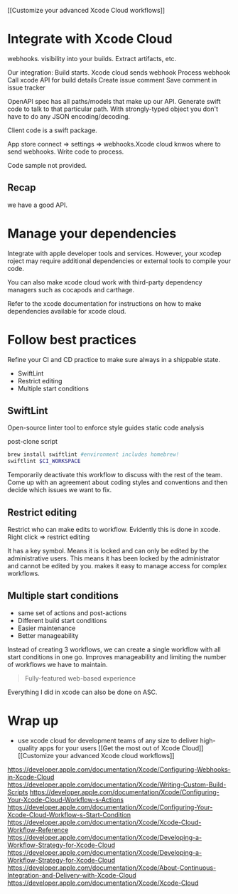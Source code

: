 [[Customize your advanced Xcode Cloud workflows]]

# Integrate with Xcode Cloud
webhooks.
visibility into your builds.  Extract artifacts, etc.

Our integration:
Build starts.
Xcode cloud sends webhook
Process webhook
Call xcode API for build details
Create issue comment
Save comment in issue tracker


OpenAPI spec has all paths/models that make up our API.  Generate
swift code to talk to that particular path.  With strongly-typed object
you don't have to do any JSON encoding/decoding.

Client code is a swift package.  

App store connect => settings => webhooks.Xcode cloud knwos where to send webhooks.  Write code to process.

Code sample not provided.

## Recap
we have a good API.

# Manage your dependencies
Integrate with apple developer tools and services.  However, your xcodep roject may require additional dependencies or external tools to compile your code.

You can also make xcode cloud work with third-party dependency managers such as cocapods and carthage.

Refer to the xcode documentation for instructions on how to make dependencies available for xcode cloud.  

# Follow best practices
Refine your CI and CD practice to make sure always in a shippable state.
* SwiftLint
* Restrict editing
* Multiple start conditions

## SwiftLint
Open-source linter tool to enforce style guides
static code analysis

post-clone script
```bash
brew install swiftlint #environment includes homebrew!
swiftlint $CI_WORKSPACE
```

Temporarily deactivate this workflow to discuss with the rest of the team.  Come up with an agreement about coding styles and conventions and then decide which issues we want to fix.

## Restrict editing
Restrict who can make edits to workflow.  Evidently this is done in xcode.  Right click => restrict editing

It has a key symbol.  Means it is locked and can only be edited by the administrative users.  This means it has been locked by the administrator and cannot be edited by you.  makes it easy to manage access for complex workflows.

## Multiple start conditions
* same set of actions and post-actions
* Different build start conditions
* Easier maintenance
* Better manageability

Instead of creating 3 workflows, we can create a single workflow with all start conditions in one go.  Improves manageability and limiting the number of workflows we have to maintain.

> Fully-featured web-based experience

Everything I did in xcode can also be done on ASC.

# Wrap up
* use xcode cloud for development teams of any size to deliver high-quality apps for your users
[[Get the most out of Xcode Cloud]]
[[Customize your advanced Xcode cloud workflows]]

https://developer.apple.com/documentation/Xcode/Configuring-Webhooks-in-Xcode-Cloud
https://developer.apple.com/documentation/Xcode/Writing-Custom-Build-Scripts
https://developer.apple.com/documentation/Xcode/Configuring-Your-Xcode-Cloud-Workflow-s-Actions
https://developer.apple.com/documentation/Xcode/Configuring-Your-Xcode-Cloud-Workflow-s-Start-Condition
https://developer.apple.com/documentation/Xcode/Xcode-Cloud-Workflow-Reference
https://developer.apple.com/documentation/Xcode/Developing-a-Workflow-Strategy-for-Xcode-Cloud
https://developer.apple.com/documentation/Xcode/Developing-a-Workflow-Strategy-for-Xcode-Cloud
https://developer.apple.com/documentation/Xcode/About-Continuous-Integration-and-Delivery-with-Xcode-Cloud
https://developer.apple.com/documentation/Xcode/Xcode-Cloud
